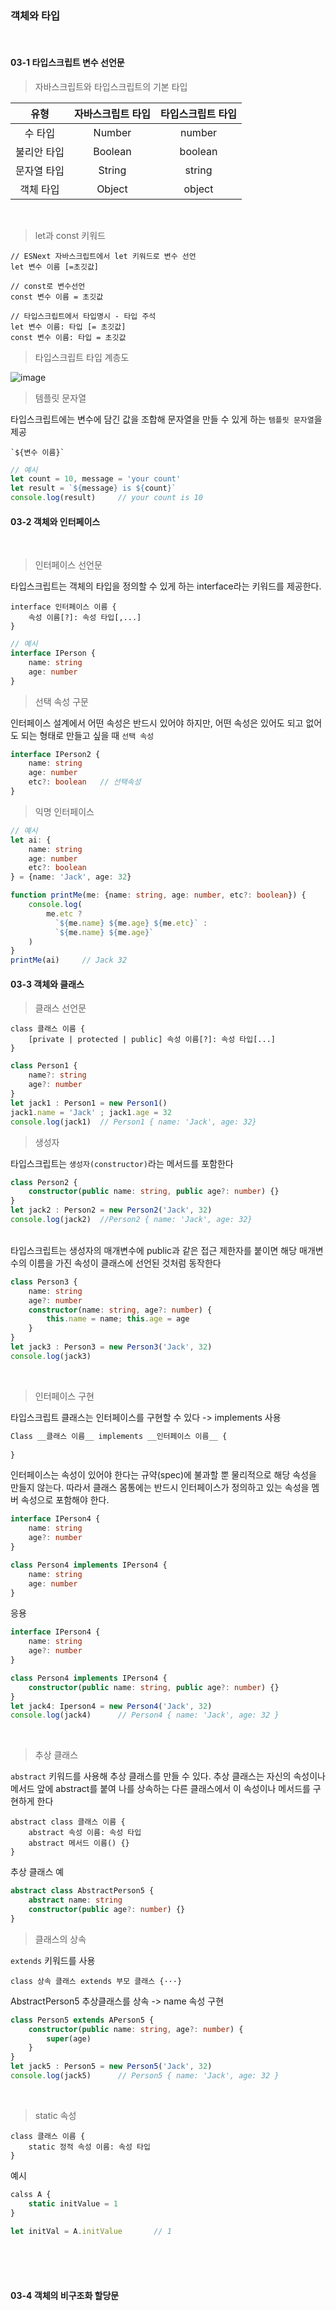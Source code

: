 ### 객체와 타입
</br>

#### 03-1 타입스크립트 변수 선언문

> 자바스크립트와 타입스크립트의 기본 타입

|유형|자바스크립트 타입|타입스크립트 타입|
|:---:|:---:|:---:|
|수 타입|Number|number|
|불리안 타입|Boolean|boolean|
|문자열 타입|String|string|
|객체 타입|Object|object|
</br>

> let과 const 키워드

```
// ESNext 자바스크립트에서 let 키워드로 변수 선언
let 변수 이름 [=초깃값]

// const로 변수선언
const 변수 이름 = 초깃값
```
```
// 타입스크립트에서 타입명시 - 타입 주석
let 변수 이름: 타입 [= 초깃값]
const 변수 이름: 타입 = 초깃값
```
> 타입스크립트 타입 계층도

![image](https://user-images.githubusercontent.com/102013100/182919582-fdfe0948-ca92-437b-bb2c-b8419a04ba72.png)

> 템플릿 문자열

타입스크립트에는 변수에 담긴 값을 조합해 문자열을 만들 수 있게 하는 `템플릿 문자열`을 제공
```
`${변수 이름}`
```
```ts
// 예시
let count = 10, message = 'your count'
let result = `${message} is ${count}`
console.log(result)     // your count is 10
```

#### 03-2 객체와 인터페이스
</br>

> 인터페이스 선언문

타입스크립트는 객체의 타입을 정의할 수 있게 하는 interface라는 키워드를 제공한다.
```
interface 인터페이스 이름 {
    속성 이름[?]: 속성 타입[,...]
}
```
```ts
// 예시
interface IPerson {
    name: string
    age: number
}
```

> 선택 속성 구문

인터페이스 설계에서 어떤 속성은 반드시 있어야 하지만, 어떤 속성은 있어도 되고 없어도 되는 형태로 만들고 싶을 때 `선택 속성`
```ts
interface IPerson2 {
    name: string
    age: number
    etc?: boolean   // 선택속성
}
```

> 익명 인터페이스
```ts
// 예시
let ai: {
    name: string
    age: number
    etc?: boolean
} = {name: 'Jack', age: 32}

function printMe(me: {name: string, age: number, etc?: boolean}) {
    console.log(
        me.etc ?
          `${me.name} ${me.age} ${me.etc}` :
          `${me.name} ${me.age}`
    )
}
printMe(ai)     // Jack 32
```

#### 03-3 객체와 클래스

> 클래스 선언문

```
class 클래스 이름 {
    [private | protected | public] 속성 이름[?]: 속성 타입[...]
}
```
```ts
class Person1 {
    name?: string
    age?: number
}
let jack1 : Person1 = new Person1()
jack1.name = 'Jack' ; jack1.age = 32
console.log(jack1)  // Person1 { name: 'Jack', age: 32}
```
> 생성자

타입스크립트는 `생성자(constructor)`라는 메서드를 포함한다
```ts
class Person2 {
    constructor(public name: string, public age?: number) {}
}
let jack2 : Person2 = new Person2('Jack', 32)
console.log(jack2)  //Person2 { name: 'Jack', age: 32}
```
</br>
타입스크립트는 생성자의 매개변수에 public과 같은 접근 제한자를 붙이면 해당 매개변수의 이름을 가진 속성이 클래스에 선언된 것처럼 동작한다

```ts
class Person3 {
    name: string
    age?: number
    constructor(name: string, age?: number) {
        this.name = name; this.age = age
    }
}
let jack3 : Person3 = new Person3('Jack', 32)
console.log(jack3)
```
</br>

> 인터페이스 구현

타입스크립트 클래스는 인터페이스를 구현할 수 있다 -> implements 사용

```md
Class __클래스 이름__ implements __인터페이스 이름__ {
    
}

```

인터페이스는 속성이 있어야 한다는 규약(spec)에 불과할 뿐 물리적으로 해당 속성을 만들지 않는다. 따라서 클래스 몸통에는 반드시 인터페이스가 정의하고 있는 속성을 멤버 속성으로 포함해야 한다.
```ts
interface IPerson4 {
    name: string
    age?: number
}

class Person4 implements IPerson4 {
    name: string
    age: number
}
```
응용
```ts
interface IPerson4 {
    name: string
    age?: number
}

class Person4 implements IPerson4 {
    constructor(public name: string, public age?: number) {}
}
let jack4: Iperson4 = new Person4('Jack', 32)
console.log(jack4)      // Person4 { name: 'Jack', age: 32 }
```
</br>

> 추상 클래스

`abstract` 키워드를 사용해 추상 클래스를 만들 수 있다. 추상 클래스는 자신의 속성이나 메서드 앞에 abstract를 붙여 나를 상속하는 다른 클래스에서 이 속성이나 메서드를 구현하게 한다

```text
abstract class 클래스 이름 {
    abstract 속성 이름: 속성 타입
    abstract 메서드 이름() {}
}
```

추상 클래스 예
```ts
abstract class AbstractPerson5 {
    abstract name: string
    constructor(public age?: number) {}
}
```

> 클래스의 상속

`extends` 키워드를 사용
```text
class 상속 클래스 extends 부모 클래스 {···}
```

AbstractPerson5 추상클래스를 상속 -> name 속성 구현
```ts
class Person5 extends APerson5 {
    constructor(public name: string, age?: number) {
        super(age)
    }
}
let jack5 : Person5 = new Person5('Jack', 32)
console.log(jack5)      // Person5 { name: 'Jack', age: 32 }
```
</br>

> static 속성

```text
class 클래스 이름 {
    static 정적 속성 이름: 속성 타입
}
```
예시
```ts
calss A {
    static initValue = 1
}

let initVal = A.initValue       // 1
```
</br>
</br>
</br>

#### 03-4 객체의 비구조화 할당문

